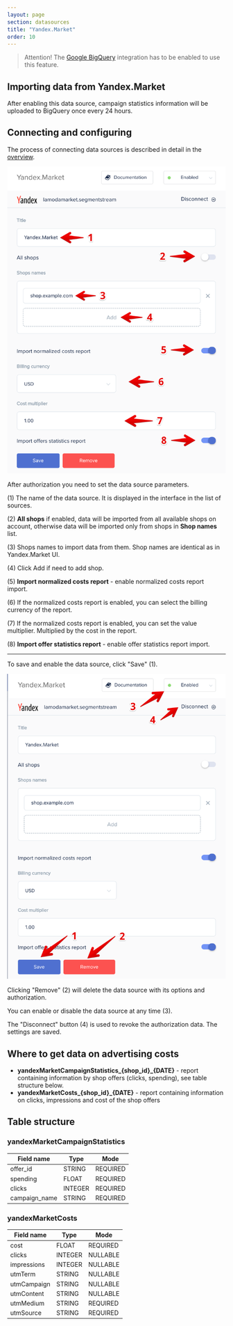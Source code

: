 ```yaml
---
layout: page
section: datasources
title: "Yandex.Market"
order: 10
---
```


> Attention! The [Google BigQuery](/integrations/google-bigquery) integration has to be enabled to use this feature.

## Importing data from Yandex.Market

After enabling this data source, campaign statistics information will be uploaded to BigQuery once every 24 hours.

## Connecting and configuring

The process of connecting data sources is described in detail in the [overview](https://docs.segmentstream.com/datasources/index).

![](/img/YM1.png)

After authorization you need to set the data source parameters.

(1) The name of the data source. It is displayed in the interface in the list of sources.

(2) **All shops** if enabled, data will be imported from all available shops on account, otherwise data will be imported only from shops in **Shop names** list.

(3) Shops names to import data from them. Shop names are identical as in Yandex.Market UI.

(4) Click Add if need to add shop.

(5) **Import normalized costs report**  - enable normalized costs report import.

(6) If the normalized costs report is enabled, you can select the billing currency of the report.

(7) If the normalized costs report is enabled, you can set the value multiplier. Multiplied by the cost in the report.

(8) **Import offer statistics report**  - enable offer statistics report import.

---

To save and enable the data source, click "Save" (1).

![](/img/YM2.png)

Clicking "Remove" (2) will delete the data source with its options and authorization.

You can enable or disable the data source at any time (3).

The "Disconnect" button (4) is used to revoke the authorization data. The settings are saved.

## Where to get data on advertising costs

- **yandexMarketCampaignStatistics_{shop_id}_{DATE}** - report containing information by shop offers (clicks, spending), see table structure below.
- **yandexMarketCosts_{shop_id}_{DATE}** - report containing information on clicks, impressions and cost of the shop offers

## Table structure

### yandexMarketCampaignStatistics

Field name|Type|Mode
--- | --- | ---
offer_id | STRING | REQUIRED
spending | FLOAT | REQUIRED
clicks | INTEGER | REQUIRED
campaign_name | STRING | REQUIRED


### yandexMarketCosts

Field name|Type|Mode
--- | --- | ---
cost | FLOAT | REQUIRED
clicks | INTEGER | NULLABLE
impressions | INTEGER | NULLABLE
utmTerm | STRING | NULLABLE
utmCampaign | STRING | NULLABLE
utmContent | STRING | NULLABLE
utmMedium | STRING | REQUIRED
utmSource | STRING | REQUIRED
